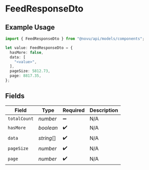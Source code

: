 # FeedResponseDto

## Example Usage

```typescript
import { FeedResponseDto } from "@novu/api/models/components";

let value: FeedResponseDto = {
  hasMore: false,
  data: [
    "<value>",
  ],
  pageSize: 5812.73,
  page: 8817.35,
};
```

## Fields

| Field              | Type               | Required           | Description        |
| ------------------ | ------------------ | ------------------ | ------------------ |
| `totalCount`       | *number*           | :heavy_minus_sign: | N/A                |
| `hasMore`          | *boolean*          | :heavy_check_mark: | N/A                |
| `data`             | *string*[]         | :heavy_check_mark: | N/A                |
| `pageSize`         | *number*           | :heavy_check_mark: | N/A                |
| `page`             | *number*           | :heavy_check_mark: | N/A                |